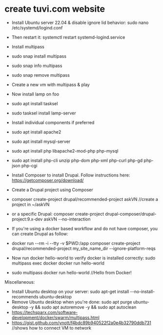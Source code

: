 # create tuvi.com website 
- Install Ubuntu server 22.04 & disable ignore lid behavior:  sudo nano /etc/systemd/logind.conf
- Then restart it:  systemctl restart systemd-logind.service
- Install multipass
-   sudo snap install multipass
-   sudo snap info multipass
-   sudo snap remove multipass
- Create a new vm with multipass & play

- Now install lamp on foo
-   sudo apt install tasksel
-   sudo tasksel install lamp-server
- Install individual components if preferred
-   sudo apt install apache2
-   sudo apt install mysql-server
-   sudo apt install php libapache2-mod-php php-mysql
-   sudo apt install php-cli unzip php-dom php-xml php-curl php-gd php-json php-cgi
- Install Composer to install Drupal.  Follow instructions here: https://getcomposer.org/download/
- Create a Drupal project using Composer
-   composer create-project drupal/recommended-project askVN //create a project in ~/askVN
-   or a specific Drupal:  composer create-project drupal-composer/drupal-project:9.x-dev askVN --no-interaction
- If you're using a docker based workflow and do not have composer, you can create Drupal as follow:
-   docker run --rm -i --tty -v $PWD:/app composer create-project drupal/recommended-project my_site_name_dir --ignore-platform-reqs
- Now run docker hello-world to verify docker is installed correctly:  sudo multipass exec docker docker run hello-world
-   sudo multipass docker run hello-world //Hello from Docker!

Miscellaneous:
- Install Ubuntu desktop on your server:  sudo apt-get install --no-install-recommends ubuntu-desktop
- Remove Ubuntu desktop when you're done:  sudo apt purge ubuntu-desktop -y && sudo apt autoremove -y && sudo apt autoclean
- https://techsparx.com/software-development/docker/swarm/multipass.html
- https://gist.github.com/ynott/f4bdc89b940522f2a0e4b32790ddb731 //shows how to connect VM to network

